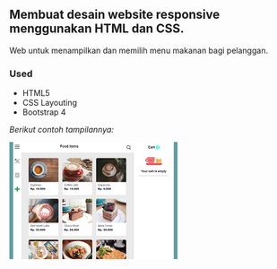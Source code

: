 ## Membuat desain website responsive menggunakan HTML dan CSS.
Web untuk menampilkan dan memilih menu makanan bagi pelanggan.


### Used
* HTML5
* CSS Layouting
* Bootstrap 4


<i>Berikut contoh tampilannya:</i>

![Large + device](https://github.com/atiakhairunican/Devops-Engineer/blob/main/img/cth1.png)
